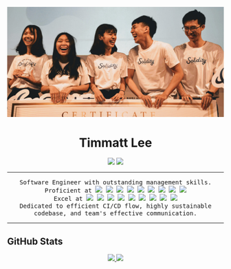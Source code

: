 ![Banner](https://raw.githubusercontent.com/Timmatt-Lee/Timmatt-Lee/main/src/banner.jpg)

<h1 align="center">Timmatt Lee</h1>

<p align="center">
  <a href="https://linkedin.com/in/timmatt-lee"><img src="https://img.shields.io/badge/-Timmatt%20Lee-0077B5?style=flat&logo=Linkedin&logoColor=white"/></a>
  <a href="mailto:lee.timmatt@gmail.com"><img src="https://img.shields.io/badge/-lee.timmatt@gmail.com-D14836?style=flat&logo=Gmail&logoColor=white"/></a>
</p>
<hr>
<p align="center">
  <samp>
      Software Engineer with outstanding management skills.
    <br>
Proficient at <img src="https://img.shields.io/badge/-Angular-05122A?style=flat&logo=angular"> <img src="https://img.shields.io/badge/-GraphQL-05122A?style=flat&logo=graphql"> <img src="https://img.shields.io/badge/-Node.js-05122A?style=flat&logo=node.js"> <img src="https://img.shields.io/badge/-NestJS-05122A?style=flat&logo=nestjs"> <img src="https://img.shields.io/badge/-Laravel-05122A?style=flat&logo=Laravel"> <img src="https://img.shields.io/badge/-MySQL-05122A?style=flat&logo=MySQL"> <img src="https://img.shields.io/badge/-MongoDb-05122A?style=flat&logo=MongoDb"> <img src="https://img.shields.io/badge/-Django-05122A?style=flat&logo=django"> <img src="https://img.shields.io/badge/-Unity-05122A?style=flat&logo=unity">
    <br>
Excel at <img src="https://img.shields.io/badge/-TypeScript-05122A?style=flat&logo=typescript"> <img src="https://img.shields.io/badge/-JavaScript-05122A?style=flat&logo=javascript"> <img src="https://img.shields.io/badge/-PHP-05122A?style=flat&logo=php"> <img src="https://img.shields.io/badge/-C%23-05122A?style=flat&logo=c%23"> <img src="https://img.shields.io/badge/-Go-05122A?style=flat&logo=go"> <img src="https://img.shields.io/badge/-C++-05122A?style=flat&logo=c%2b%2b"> <img src="https://img.shields.io/badge/-Python-05122A?style=flat&logo=python"> <img src="https://img.shields.io/badge/-Solidity-05122A?style=flat&logo=Solidity"> <img src="https://img.shields.io/badge/-R-05122A?style=flat&logo=r">
    <br>
      Dedicated to efficient CI/CD flow, highly sustainable codebase, and team's effective communication.
  </samp>
</p>
<hr>

## GitHub Stats

<p align="center">
<a href="https://github.com/Timmatt-Lee">
  <img height="180em" src="https://github-readme-stats-eight-theta.vercel.app/api?username=Timmatt-Lee&show_icons=true&theme=algolia&include_all_commits=true&count_private=true"/>
  <img height="180em" src="https://github-readme-stats-eight-theta.vercel.app/api/top-langs/?username=Timmatt-Lee&layout=compact&langs_count=8&theme=algolia"/>
</a>
</p>
